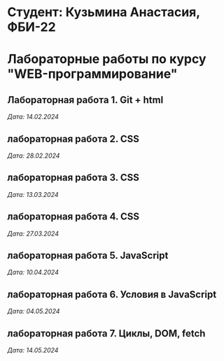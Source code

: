 # Студент: Кузьмина Анастасия, ФБИ-22

# Лабораторные работы по курсу "WEB-программирование"

## Лабораторная работа 1. Git + html

*Дата: 14.02.2024*

## лабораторная работа 2. CSS

*Дата: 28.02.2024*

## лабораторная работа 3. CSS

*Дата: 13.03.2024*


## лабораторная работа 4. CSS

*Дата: 27.03.2024*

## лабораторная работа 5. JavaScript

*Дата: 10.04.2024*

## лабораторная работа 6. Условия в JavaScript

*Дата: 04.05.2024*

## лабораторная работа 7. Циклы, DOM, fetch

*Дата: 14.05.2024*